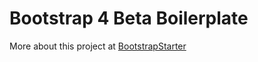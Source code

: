 # Bootstrap 4 Beta Boilerplate

More about this project at [BootstrapStarter](https://bootstrapstarter.com/bootstrap-templates/template-basic-bootstrap-html/)